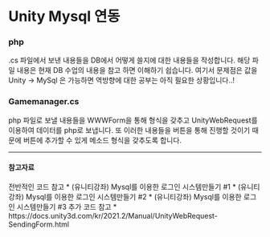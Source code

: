 <h1> Unity Mysql 연동 </h1>
<h3> php </h3>
<p>
  .cs 파일에서 보낸 내용들을 DB에서 어떻게 쓸지에 대한 내용들을 작성합니다. 해당 파일 내용은 현재 DB 수업의 내용을 참고 하면 이해하기 쉽습니다. 여기서 문제점은 값을 Unity -> MySql 은 가능하면 역방향에 대한 공부는 아직 필요한 상황입니다..!
</p>
<h3> Gamemanager.cs</h3>
<p>
  php 파일로 보낼 내용들을 WWWForm을 통해 형식을 갖추고 UnityWebRequest를 이용하여 데이터를 php로 보냅니다.
  또 이러한 내용들을 버튼을 통해 진행할 것이기 때문에 버튼에 추가할 수 있게 메소드 형식을 갖추도록 합니다.
</p>
<hr/>
<h4>참고자료</h4>
전반적인 코드 참고
* (유니티강좌) Mysql를 이용한 로그인 시스템만들기 #1 <https://www.youtube.com/watch?v=l1ZOj-ufZzc>
* (유니티강좌) Mysql를 이용한 로그인 시스템만들기 #2 <https://www.youtube.com/watch?v=8ZD9qRjYH90>
* (유니티강좌) Mysql를 이용한 로그인 시스템만들기 #3 <https://www.youtube.com/watch?v=tF3ufbb_yp4>
추가 코드 참고
* https://docs.unity3d.com/kr/2021.2/Manual/UnityWebRequest-SendingForm.html
